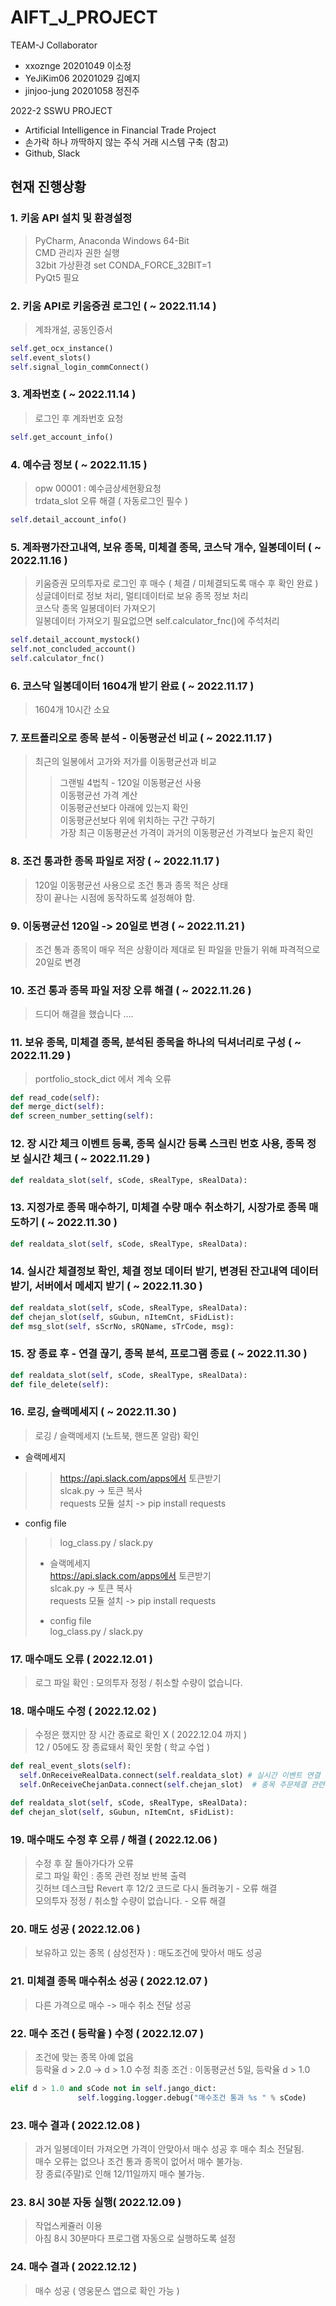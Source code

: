 # AIFT_J_PROJECT  

TEAM-J Collaborator  
* xxoznge 20201049 이소정  
* YeJiKim06 20201029 김예지  
* jinjoo-jung 20201058 정진주  

2022-2 SSWU PROJECT  
* Artificial Intelligence in Financial Trade Project  
* 손가락 하나 까딱하지 않는 주식 거래 시스템 구축 (참고)  
* Github, Slack   

## 현재 진행상황  

### 1. 키움 API 설치 및 환경설정  

> PyCharm, Anaconda Windows 64-Bit   
> CMD 관리자 권한 실행  
> 32bit 가상환경 set CONDA_FORCE_32BIT=1  
> PyQt5 필요  

### 2. 키움 API로 키움증권 로그인 ( ~ 2022.11.14 )  

> 계좌개설, 공동인증서  
 
 ```python 
self.get_ocx_instance()  
self.event_slots()  
self.signal_login_commConnect()  
```

### 3. 계좌번호  ( ~ 2022.11.14 )  

> 로그인 후 계좌번호 요청  

 ```python  
self.get_account_info()  
 ```

### 4. 예수금 정보 ( ~ 2022.11.15 )  

> opw 00001 : 예수금상세현황요청  
>trdata_slot 오류 해결 ( 자동로그인 필수 )  

 ```python  
self.detail_account_info()  
 ```

### 5. 계좌평가잔고내역, 보유 종목, 미체결 종목, 코스닥 개수, 일봉데이터 ( ~ 2022.11.16 )  

> 키움증권 모의투자로 로그인 후 매수 ( 체결 / 미체결되도록 매수 후 확인 완료 )  
> 싱글데이터로 정보 처리, 멀티데이터로 보유 종목 정보 처리  
> 코스닥 종목 일봉데이터 가져오기  
> 일봉데이터 가져오기 필요없으면 self.calculator_fnc()에 주석처리  

 ``` python  
self.detail_account_mystock()  
self.not_concluded_account()   
self.calculator_fnc()  
 ```  
 
### 6. 코스닥 일봉데이터 1604개 받기 완료 ( ~ 2022.11.17 )  

> 1604개 10시간 소요  

### 7. 포트폴리오로 종목 분석 - 이동평균선 비교 ( ~ 2022.11.17 ) 

> 최근의 일봉에서 고가와 저가를 이동평균선과 비교   
>> 그랜빌 4법칙 - 120일 이동평균선 사용  
> 이동평균선 가격 계산  
> 이동평균선보다 아래에 있는지 확인  
> 이동평균선보다 위에 위치하는 구간 구하기  
> 가장 최근 이동평균선 가격이 과거의 이동평균선 가격보다 높은지 확인  

### 8. 조건 통과한 종목 파일로 저장 ( ~ 2022.11.17 )

> 120일 이동평균선 사용으로 조건 통과 종목 적은 상태  
> 장이 끝나는 시점에 동작하도록 설정해야 함.

### 9. 이동평균선 120일 -> 20일로 변경 ( ~ 2022.11.21 )
> 조건 통과 종목이 매우 적은 상황이라 제대로 된 파일을 만들기 위해 파격적으로 20일로 변경  

### 10. 조건 통과 종목 파일 저장 오류 해결 ( ~ 2022.11.26 )  
>  드디어 해결을 했습니다 .... 

### 11. 보유 종목, 미체결 종목, 분석된 종목을 하나의 딕셔너리로 구성 ( ~ 2022.11.29 )   
> portfolio_stock_dict 에서 계속 오류    

 ``` python  
def read_code(self):  
def merge_dict(self):  
def screen_number_setting(self):  
 ```  
 
 ###  12. 장 시간 체크 이벤트 등록, 종목 실시간 등록 스크린 번호 사용, 종목 정보 실시간 체크 ( ~ 2022.11.29 )  
   
  ``` python  
 def realdata_slot(self, sCode, sRealType, sRealData):   
 ```  
### 13. 지정가로 종목 매수하기, 미체결 수량 매수 취소하기, 시장가로 종목 매도하기 ( ~ 2022.11.30 )  
  
  ``` python  
 def realdata_slot(self, sCode, sRealType, sRealData):   
 ``` 
 
### 14. 실시간 체결정보 확인, 체결 정보 데이터 받기, 변경된 잔고내역 데이터 받기, 서버에서 메세지 받기 ( ~ 2022.11.30 ) 

  ``` python  
 def realdata_slot(self, sCode, sRealType, sRealData):   
 def chejan_slot(self, sGubun, nItemCnt, sFidList):  
 def msg_slot(self, sScrNo, sRQName, sTrCode, msg):  
 ``` 
 
### 15. 장 종료 후 - 연결 끊기, 종목 분석, 프로그램 종료 ( ~ 2022.11.30 )  


  ``` python  
 def realdata_slot(self, sCode, sRealType, sRealData):   
 def file_delete(self):   
 ``` 
 ### 16. 로깅, 슬랙메세지 ( ~ 2022.11.30 ) 
> 로깅 / 슬랙메세지 (노트북, 핸드폰 알람) 확인  
* 슬랙메세지  
>> https://api.slack.com/apps에서 토큰받기  
>> slcak.py -> 토큰 복사  
>> requests 모듈 설치 -> pip install requests  
* config file  
>> log_class.py / slack.py  
>  
> * 슬랙메세지  
> https://api.slack.com/apps에서 토큰받기  
> slcak.py -> 토큰 복사  
> requests 모듈 설치 -> pip install requests  
>  
> * config file  
> log_class.py / slack.py  

### 17. 매수매도 오류 ( 2022.12.01 )
> 로그 파일 확인 : 모의투자 정정 / 취소할 수량이 없습니다.  

### 18. 매수매도 수정 ( 2022.12.02 )
> 수정은 했지만 장 시간 종료로 확인 X ( 2022.12.04 까지 )  
> 12 / 05에도 장 종료돼서 확인 못함 ( 학교 수업 )  

  ``` python   
  def real_event_slots(self):  
    self.OnReceiveRealData.connect(self.realdata_slot) # 실시간 이벤트 연결    
    self.OnReceiveChejanData.connect(self.chejan_slot)  # 종목 주문체결 관련한 이벤트   
 ```  

   ``` python   
def realdata_slot(self, sCode, sRealType, sRealData):  
def chejan_slot(self, sGubun, nItemCnt, sFidList):   
 ```  
 
### 19. 매수매도 수정 후 오류 / 해결 ( 2022.12.06 )  
> 수정 후 잘 돌아가다가 오류  
> 로그 파일 확인 : 종목 관련 정보 반복 출력  
> 깃허브 데스크탑 Revert 후 12/2 코드로 다시 돌려놓기 - 오류 해결  
> 모의투자 정정 / 취소할 수량이 없습니다. - 오류 해결  
  
### 20. 매도 성공 ( 2022.12.06 )  
> 보유하고 있는 종목 ( 삼성전자 ) : 매도조건에 맞아서 매도 성공  

### 21. 미체결 종목 매수취소 성공 ( 2022.12.07 )  
> 다른 가격으로 매수 -> 매수 취소 전달 성공  

### 22. 매수 조건 ( 등락율 ) 수정 ( 2022.12.07 )  
> 조건에 맞는 종목 아예 없음  
> 등락율 d > 2.0 -> d > 1.0 수정
> 최종 조건 : 이동평균선 5일, 등락율 d > 1.0  

 ``` python 
elif d > 1.0 and sCode not in self.jango_dict:  
                self.logging.logger.debug("매수조건 통과 %s " % sCode)
 ```  

### 23. 매수 결과 ( 2022.12.08 )
> 과거 일봉데이터 가져오면 가격이 안맞아서 매수 성공 후 매수 최소 전달됨.  
> 매수 오류는 없으나 조건 통과 종목이 없어서 매수 불가능.    
> 장 종료(주말)로 인해 12/11일까지 매수 불가능. 

### 23. 8시 30분 자동 실행( 2022.12.09 )  
> 작업스케쥴러 이용  
> 아침 8시 30분마다 프로그램 자동으로 실행하도록 설정 

### 24. 매수 결과 ( 2022.12.12 )  
> 매수 성공 ( 영웅문스 앱으로 확인 가능 )
